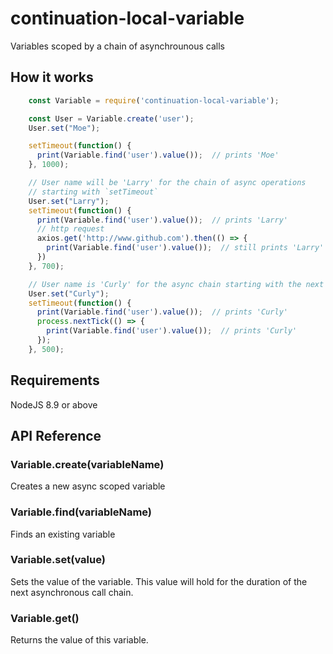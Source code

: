 # continuation-local-variable
Variables scoped by a chain of asynchrounous calls

## How it works

```js
    const Variable = require('continuation-local-variable');

    const User = Variable.create('user');
    User.set("Moe");

    setTimeout(function() {
      print(Variable.find('user').value());  // prints 'Moe'
    }, 1000);

    // User name will be 'Larry' for the chain of async operations
    // starting with `setTimeout`
    User.set("Larry");
    setTimeout(function() {
      print(Variable.find('user').value());  // prints 'Larry'
      // http request
      axios.get('http://www.github.com').then(() => {
        print(Variable.find('user').value());  // still prints 'Larry'
      })
    }, 700);

    // User name is 'Curly' for the async chain starting with the next `setTimeout`
    User.set("Curly");
    setTimeout(function() {
      print(Variable.find('user').value());  // prints 'Curly'
      process.nextTick(() => {
        print(Variable.find('user').value());  // prints 'Curly'
      });
    }, 500);

```

## Requirements

NodeJS 8.9 or above

## API  Reference

### Variable.create(variableName)
Creates a new async scoped variable

### Variable.find(variableName)
Finds an existing variable

### Variable.set(value)
Sets the value of the variable.
This value will hold for the duration of the next asynchronous call chain.

### Variable.get()
Returns the value of this variable.








